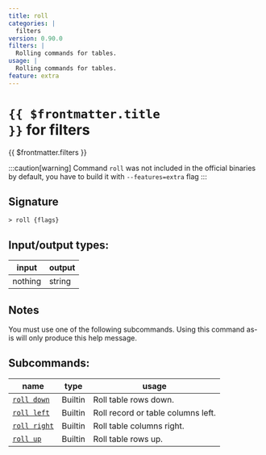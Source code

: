 ```yaml
---
title: roll
categories: |
  filters
version: 0.90.0
filters: |
  Rolling commands for tables.
usage: |
  Rolling commands for tables.
feature: extra
---
```


<!-- This file is automatically generated. Please edit the command in https://github.com/nushell/nushell instead. -->

# <code>{{ $frontmatter.title }}</code> for filters

<div class='command-title'>{{ $frontmatter.filters }}</div>

:::caution[warning]
Command `roll` was not included in the official binaries by default, you have to build it with `--features=extra` flag
:::

## Signature

`> roll {flags} `

## Input/output types:

| input   | output |
| ------- | ------ |
| nothing | string |

## Notes

You must use one of the following subcommands. Using this command as-is will only produce this help message.

## Subcommands:

| name                                      | type    | usage                              |
| ----------------------------------------- | ------- | ---------------------------------- |
| [`roll down`](/commands/docs/roll_down)   | Builtin | Roll table rows down.              |
| [`roll left`](/commands/docs/roll_left)   | Builtin | Roll record or table columns left. |
| [`roll right`](/commands/docs/roll_right) | Builtin | Roll table columns right.          |
| [`roll up`](/commands/docs/roll_up)       | Builtin | Roll table rows up.                |
